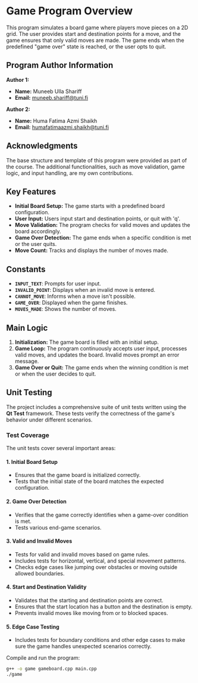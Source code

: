 # Game Program Overview

This program simulates a board game where players move pieces on a 2D grid. The user provides start and destination points for a move, and the game ensures that only valid moves are made. The game ends when the predefined "game over" state is reached, or the user opts to quit.

## Program Author Information

**Author 1:**
- **Name:** Muneeb Ulla Shariff
- **Email:** muneeb.shariff@tuni.fi

**Author 2:**
- **Name:** Huma Fatima Azmi Shaikh
- **Email:** humafatimaazmi.shaikh@tuni.fi

## Acknowledgments

The base structure and template of this program were provided as part of the course. The additional functionalities, such as move validation, game logic, and input handling, are my own contributions.

## Key Features

- **Initial Board Setup:** The game starts with a predefined board configuration.
- **User Input:** Users input start and destination points, or quit with 'q'.
- **Move Validation:** The program checks for valid moves and updates the board accordingly.
- **Game Over Detection:** The game ends when a specific condition is met or the user quits.
- **Move Count:** Tracks and displays the number of moves made.

## Constants

- **`INPUT_TEXT`**: Prompts for user input.
- **`INVALID_POINT`**: Displays when an invalid move is entered.
- **`CANNOT_MOVE`**: Informs when a move isn't possible.
- **`GAME_OVER`**: Displayed when the game finishes.
- **`MOVES_MADE`**: Shows the number of moves.

## Main Logic

1. **Initialization:** The game board is filled with an initial setup.
2. **Game Loop:** The program continuously accepts user input, processes valid moves, and updates the board. Invalid moves prompt an error message.
3. **Game Over or Quit:** The game ends when the winning condition is met or when the user decides to quit.

## Unit Testing

The project includes a comprehensive suite of unit tests written using the **Qt Test** framework. These tests verify the correctness of the game's behavior under different scenarios.

### Test Coverage

The unit tests cover several important areas:

#### 1. **Initial Board Setup**
- Ensures that the game board is initialized correctly.
- Tests that the initial state of the board matches the expected configuration.

#### 2. **Game Over Detection**
- Verifies that the game correctly identifies when a game-over condition is met.
- Tests various end-game scenarios.

#### 3. **Valid and Invalid Moves**
- Tests for valid and invalid moves based on game rules.
- Includes tests for horizontal, vertical, and special movement patterns.
- Checks edge cases like jumping over obstacles or moving outside allowed boundaries.

#### 4. **Start and Destination Validity**
- Validates that the starting and destination points are correct.
- Ensures that the start location has a button and the destination is empty.
- Prevents invalid moves like moving from or to blocked spaces.

#### 5. **Edge Case Testing**
- Includes tests for boundary conditions and other edge cases to make sure the game handles unexpected scenarios correctly.



Compile and run the program:

 ```sh
g++ -o game gameboard.cpp main.cpp
./game





